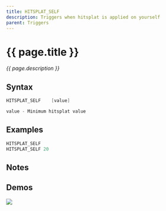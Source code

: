 ```yaml
---
title: HITSPLAT_SELF
description: Triggers when hitsplat is applied on yourself
parent: Triggers
---
```


# {{ page.title }}

_{{ page.description }}_

## Syntax

```java
HITSPLAT_SELF    [value] 

value - Minimum hitsplat value

```

## Examples

```java
HITSPLAT_SELF
HITSPLAT_SELF 20
```

## Notes


## Demos

![](https://i.imgur.com/IHZRLH3.gif)

